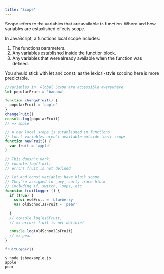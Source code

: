 ```yaml
---
title: "Scope"
---
```


Scope refers to the variables that are available to function. Where and how variables are established effects scope.

In JavaScript, a functions local scope includes: 
1. The functions parameters.
2. Any variables established inside the function block.
3. Any variables that were already available when the function was defined.

You should stick with let and const, as the lexical-style scoping here is more predictable. 

```javascript
//Variables in  Global Scope are accessible everywhere
let popularFruit = 'banana'

function changeFruit() {
  popularFruit = 'apple'
}
changeFruit()
console.log(popularFruit)
// => apple

// A new local scope is established in functions
// Local variables aren't available outside their scope
function newFruit() {
  var fruit = 'apple'
}

// This doesn't work:
// console.log(fruit)
// error! fruit is not defined

// let and const variables have block scope
// They're assigned to _any_ curly brace block
// including if, switch, loops, etc
function fruitLogger () {
  if (true) {
    const es6Fruit = 'blueberry'
    var oldSchoolJsFruit = 'pear'

  }
  // console.log(es6Fruit)
  // => error! fruit is not definied

  console.log(oldSchoolJsFruit)
  // => pear
}

fruitLogger()
```

```
$ node jsbyexample.js
apple
pear
```